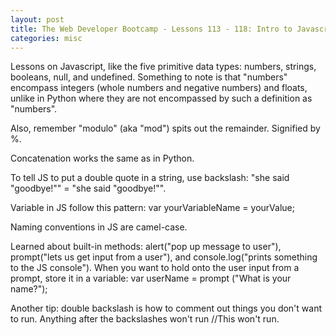 ```yaml
---
layout: post
title: The Web Developer Bootcamp - Lessons 113 - 118: Intro to Javascript
categories: misc
---
```


Lessons on Javascript, like the five primitive data types: numbers, strings, booleans, null, and undefined. Something to note is that "numbers" encompass integers (whole numbers and negative numbers) and floats, unlike in Python where they are not encompassed by such a definition as "numbers".

Also, remember "modulo" (aka "mod") spits out the remainder. Signified by %.

Concatenation works the same as in Python.

To tell JS to put a double quote in a string, use backslash: "she said \"goodbye!\"" = "she said "goodbye!"".

Variable in JS follow this pattern: var yourVariableName = yourValue;

Naming conventions in JS are camel-case.

Learned about built-in methods: alert("pop up message to user"), prompt("lets us get input from a user"), and console.log("prints something to the JS console").
When you want to hold onto the user input from a prompt, store it in a variable: var userName = prompt ("What is your name?");

Another tip: double backslash is how to comment out things you don't want to run. Anything after the backslashes won't run //This won't run.

